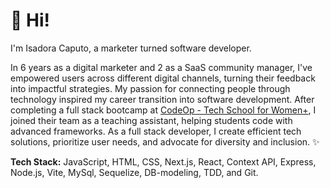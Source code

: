 # 👋 Hi! 
I'm Isadora Caputo, a marketer turned software developer. 

In 6 years as a digital marketer and 2 as a SaaS community manager, I've empowered users across different digital channels, turning their feedback into impactful strategies. My passion for connecting people through technology inspired my career transition into software development. After completing a full stack bootcamp at [CodeOp - Tech School for Women+](https://codeop.tech/), I joined their team as a teaching assistant, helping students code with advanced frameworks. As a full stack developer, I create efficient tech solutions, prioritize user needs, and advocate for diversity and inclusion. ✨

**Tech Stack:** JavaScript, HTML, CSS, Next.js, React, Context API, Express, Node.js, Vite, MySql, Sequelize, DB-modeling, TDD, and Git.
